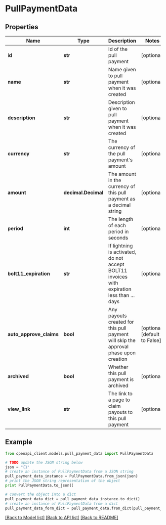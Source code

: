 # PullPaymentData


## Properties
Name | Type | Description | Notes
------------ | ------------- | ------------- | -------------
**id** | **str** | Id of the pull payment | [optional] 
**name** | **str** | Name given to pull payment when it was created | [optional] 
**description** | **str** | Description given to pull payment when it was created | [optional] 
**currency** | **str** | The currency of the pull payment&#39;s amount | [optional] 
**amount** | **decimal.Decimal** | The amount in the currency of this pull payment as a decimal string | [optional] 
**period** | **int** | The length of each period in seconds | [optional] 
**bolt11_expiration** | **str** | If lightning is activated, do not accept BOLT11 invoices with expiration less than … days | [optional] 
**auto_approve_claims** | **bool** | Any payouts created for this pull payment will skip the approval phase upon creation | [optional] [default to False]
**archived** | **bool** | Whether this pull payment is archived | [optional] 
**view_link** | **str** | The link to a page to claim payouts to this pull payment | [optional] 

## Example

```python
from openapi_client.models.pull_payment_data import PullPaymentData

# TODO update the JSON string below
json = "{}"
# create an instance of PullPaymentData from a JSON string
pull_payment_data_instance = PullPaymentData.from_json(json)
# print the JSON string representation of the object
print PullPaymentData.to_json()

# convert the object into a dict
pull_payment_data_dict = pull_payment_data_instance.to_dict()
# create an instance of PullPaymentData from a dict
pull_payment_data_form_dict = pull_payment_data.from_dict(pull_payment_data_dict)
```
[[Back to Model list]](../README.md#documentation-for-models) [[Back to API list]](../README.md#documentation-for-api-endpoints) [[Back to README]](../README.md)


